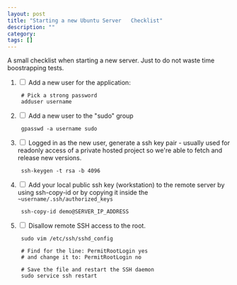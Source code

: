 ```yaml
---
layout: post
title: "Starting a new Ubuntu Server   Checklist"
description: ""
category: 
tags: []
---
```


A small checklist when starting a new server. Just to do not waste time boostrapping tests. 

1. <input type="checkbox"> Add a new user for the application:

        # Pick a strong password
        adduser username

2. <input type="checkbox"> Add a new user to the "sudo" group

        gpasswd -a username sudo

3. <input type="checkbox"> Logged in as the new user, generate a ssh key pair - usually used for readonly access of a private hosted project so we're able to fetch and release new versions.

        ssh-keygen -t rsa -b 4096

4. <input type="checkbox"> Add your local public ssh key (workstation) to the remote server by using ssh-copy-id or by copying it inside the `~username/.ssh/authorized_keys`

        ssh-copy-id demo@SERVER_IP_ADDRESS

5. <input type="checkbox"> Disallow remote SSH access to the root.

        sudo vim /etc/ssh/sshd_config

        # Find for the line: PermitRootLogin yes
        # and change it to: PermitRootLogin no

        # Save the file and restart the SSH daemon
        sudo service ssh restart
